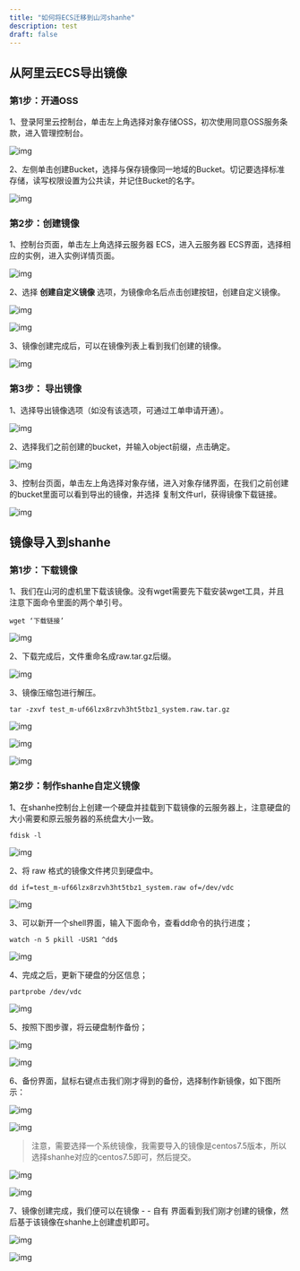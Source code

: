 ```yaml
---
title: "如何将ECS迁移到山河shanhe"
description: test
draft: false
---
```


## 从阿里云ECS导出镜像

### 第1步：开通OSS

1、登录阿里云控制台，单击左上角选择对象存储OSS，初次使用同意OSS服务条款，进入管理控制台。

![img](../ecs2qing.assets/clip_image002.png)

2、左侧单击创建Bucket，选择与保存镜像同一地域的Bucket。切记要选择标准存储，读写权限设置为公共读，并记住Bucket的名字。

![img](../ecs2qing.assets/clip_image004.png)



### 第2步：创建镜像

1、控制台页面，单击左上角选择云服务器 ECS，进入云服务器 ECS界面，选择相应的实例，进入实例详情页面。

![img](../ecs2qing.assets/clip_image006.png)



2、选择 **创建自定义镜像** 选项，为镜像命名后点击创建按钮，创建自定义镜像。

![img](../ecs2qing.assets/clip_image008.png)



![img](../ecs2qing.assets/clip_image010.png)



3、镜像创建完成后，可以在镜像列表上看到我们创建的镜像。

![img](../ecs2qing.assets/clip_image012.png)



### 第3步： 导出镜像


1、选择导出镜像选项（如没有该选项，可通过工单申请开通）。

![img](../ecs2qing.assets/clip_image020.png)


2、选择我们之前创建的bucket，并输入object前缀，点击确定。

![img](../ecs2qing.assets/clip_image022.png)


3、控制台页面，单击左上角选择对象存储，进入对象存储界面，在我们之前创建的bucket里面可以看到导出的镜像，并选择 复制文件url，获得镜像下载链接。

![img](../ecs2qing.assets/clip_image026.png)



## 镜像导入到shanhe

### 第1步：下载镜像

1、我们在山河的虚机里下载该镜像。没有wget需要先下载安装wget工具，并且注意下面命令里面的两个单引号。

`wget ‘下载链接’`

![img](../ecs2qing.assets/clip_image029.jpg)

2、下载完成后，文件重命名成raw.tar.gz后缀。

![img](../ecs2qing.assets/clip_image031.jpg)

3、镜像压缩包进行解压。

`tar -zxvf test_m-uf66lzx8rzvh3ht5tbz1_system.raw.tar.gz`

![img](../ecs2qing.assets/clip_image033.jpg)

![img](../ecs2qing.assets/clip_image035.jpg)

![img](../ecs2qing.assets/clip_image037.jpg)

### 第2步：制作shanhe自定义镜像

1、在shanhe控制台上创建一个硬盘并挂载到下载镜像的云服务器上，注意硬盘的大小需要和原云服务器的系统盘大小一致。

`fdisk -l`

![img](../ecs2qing.assets/clip_image039.jpg)

2、将 raw 格式的镜像文件拷贝到硬盘中。

`dd if=test_m-uf66lzx8rzvh3ht5tbz1_system.raw of=/dev/vdc`

![img](../ecs2qing.assets/clip_image041.jpg)

3、可以新开一个shell界面，输入下面命令，查看dd命令的执行进度；

`watch -n 5 pkill -USR1 ^dd$`

![img](../ecs2qing.assets/clip_image043.jpg)

4、完成之后，更新下硬盘的分区信息；

`partprobe /dev/vdc`

![img](../ecs2qing.assets/clip_image045.jpg)

5、按照下图步骤，将云硬盘制作备份；

![img](../ecs2qing.assets/clip_image047.png)

![img](../ecs2qing.assets/clip_image049.png)

6、备份界面，鼠标右键点击我们刚才得到的备份，选择制作新镜像，如下图所示：

![img](../ecs2qing.assets/clip_image051.png)

![img](../ecs2qing.assets/clip_image053.png)

>  注意，需要选择一个系统镜像，我需要导入的镜像是centos7.5版本，所以选择shanhe对应的centos7.5即可，然后提交。

![img](../ecs2qing.assets/clip_image055.png)

![img](../ecs2qing.assets/clip_image057.png)


7、镜像创建完成，我们便可以在镜像 - - 自有 界面看到我们刚才创建的镜像，然后基于该镜像在shanhe上创建虚机即可。

![img](../ecs2qing.assets/clip_image059.png)


![img](../ecs2qing.assets/clip_image061.png)
